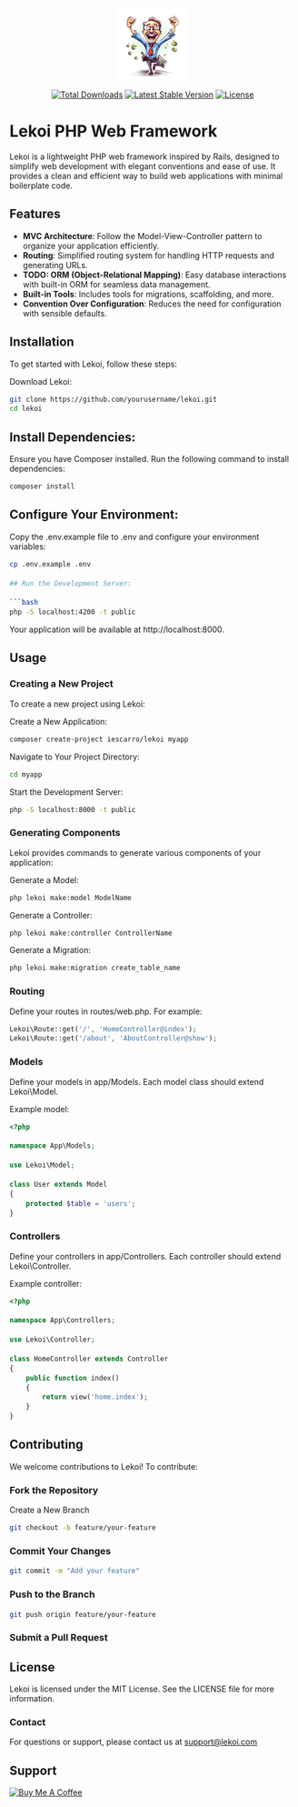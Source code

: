 <p align="center">
    <img alt="Logo Lekoi" src="/art/logo.png">
</p>

<p align="center">
    <a href="https://packagist.org/packages/iescarro/lekoi"><img src="https://img.shields.io/packagist/dt/iescarro/lekoi" alt="Total Downloads"></a>
    <a href="https://packagist.org/packages/iescarro/lekoi"><img src="https://img.shields.io/packagist/v/iescarro/lekoi" alt="Latest Stable Version"></a>
    <a href="https://packagist.org/packages/iescarro/lekoi"><img src="https://img.shields.io/packagist/l/iescarro/lekoi" alt="License"></a>
</p>

# Lekoi PHP Web Framework

Lekoi is a lightweight PHP web framework inspired by Rails, designed to simplify web development with elegant conventions and ease of use. It provides a clean and efficient way to build web applications with minimal boilerplate code.

## Features

- **MVC Architecture**: Follow the Model-View-Controller pattern to organize your application efficiently.
- **Routing**: Simplified routing system for handling HTTP requests and generating URLs.
- **TODO: ORM (Object-Relational Mapping)**: Easy database interactions with built-in ORM for seamless data management.
- **Built-in Tools**: Includes tools for migrations, scaffolding, and more.
- **Convention Over Configuration**: Reduces the need for configuration with sensible defaults.

## Installation

To get started with Lekoi, follow these steps:

Download Lekoi:

```bash
git clone https://github.com/yourusername/lekoi.git
cd lekoi
```

## Install Dependencies:

Ensure you have Composer installed. Run the following command to install dependencies:

```bash
composer install
```

## Configure Your Environment:

Copy the .env.example file to .env and configure your environment variables:

````bash
cp .env.example .env

## Run the Development Server:

```bash
php -S localhost:4200 -t public
````

Your application will be available at http://localhost:8000.

## Usage

### Creating a New Project

To create a new project using Lekoi:

Create a New Application:

```bash
composer create-project iescarro/lekoi myapp
```

Navigate to Your Project Directory:

```bash
cd myapp
```

Start the Development Server:

```bash
php -S localhost:8000 -t public
```

### Generating Components

Lekoi provides commands to generate various components of your application:

Generate a Model:

```bash
php lekoi make:model ModelName
```

Generate a Controller:

```bash
php lekoi make:controller ControllerName
```

Generate a Migration:

```bash
php lekoi make:migration create_table_name
```

### Routing

Define your routes in routes/web.php. For example:

```php
Lekoi\Route::get('/', 'HomeController@index');
Lekoi\Route::get('/about', 'AboutController@show');
```

### Models

Define your models in app/Models. Each model class should extend Lekoi\Model.

Example model:

```php
<?php

namespace App\Models;

use Lekoi\Model;

class User extends Model
{
    protected $table = 'users';
}
```

### Controllers

Define your controllers in app/Controllers. Each controller should extend Lekoi\Controller.

Example controller:

```php
<?php

namespace App\Controllers;

use Lekoi\Controller;

class HomeController extends Controller
{
    public function index()
    {
        return view('home.index');
    }
}
```

## Contributing

We welcome contributions to Lekoi! To contribute:

### Fork the Repository

Create a New Branch

```bash
git checkout -b feature/your-feature
```

### Commit Your Changes

```bash
git commit -m "Add your feature"
```

### Push to the Branch

```bash
git push origin feature/your-feature
```

### Submit a Pull Request

## License

Lekoi is licensed under the MIT License. See the LICENSE file for more information.

### Contact

For questions or support, please contact us at support@lekoi.com

## Support

<a href="https://www.buymeacoffee.com/iescarro" target="_blank"><img src="https://cdn.buymeacoffee.com/buttons/v2/default-yellow.png" alt="Buy Me A Coffee" style="height: 60px !important;width: 217px !important;" ></a>
